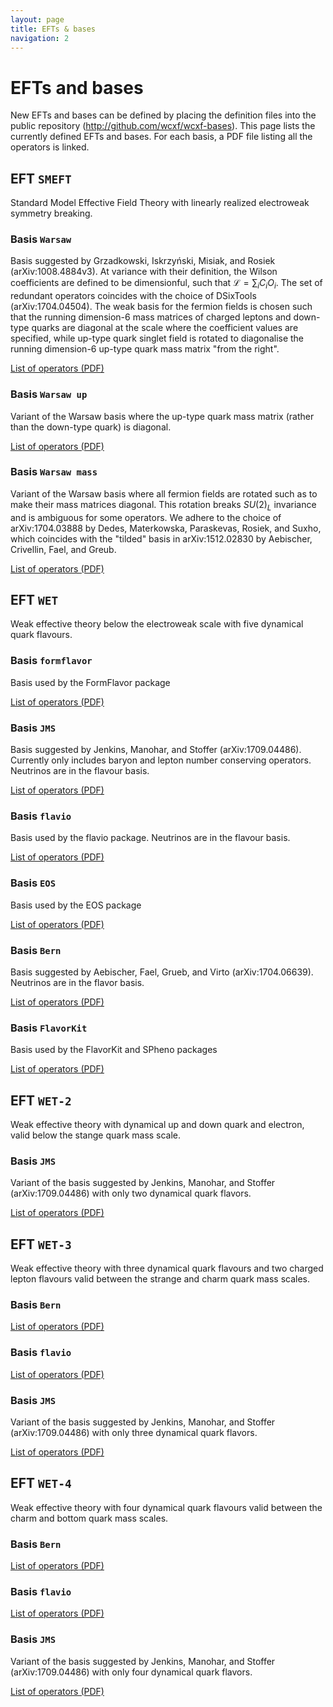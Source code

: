 ```yaml
---
layout: page
title: EFTs & bases
navigation: 2
---
```


# EFTs and bases

New EFTs and bases can be defined by placing the definition files into the public repository (http://github.com/wcxf/wcxf-bases). This page lists the currently defined EFTs and bases. For each basis, a PDF file listing all the operators is linked.
## EFT `SMEFT`

Standard Model Effective Field Theory with linearly realized electroweak symmetry breaking.


### Basis `Warsaw`

Basis suggested by Grzadkowski, Iskrzyński, Misiak, and Rosiek (arXiv:1008.4884v3). At variance with their definition, the Wilson coefficients are defined to be dimensionful, such that $\mathcal L=\sum _i C_i O_i$. The set of redundant operators coincides with the choice of DSixTools (arXiv:1704.04504). The weak basis for the fermion fields is chosen such that the running dimension-6 mass matrices of charged leptons and down-type quarks are diagonal at the scale where the coefficient values are specified, while up-type quark singlet field is rotated to diagonalise the running dimension-6 up-type quark mass matrix "from the right".


[List of operators (PDF)](/assets/pdf/SMEFT.Warsaw.pdf)

### Basis `Warsaw up`

Variant of the Warsaw basis where the up-type quark mass matrix (rather than the down-type quark) is diagonal.


[List of operators (PDF)](/assets/pdf/SMEFT.Warsaw%2520up.pdf)

### Basis `Warsaw mass`

Variant of the Warsaw basis where all fermion fields are rotated such as to make their mass matrices diagonal. This rotation breaks $SU(2)_L$ invariance and is ambiguous for some operators. We adhere to the choice of arXiv:1704.03888 by Dedes, Materkowska, Paraskevas, Rosiek, and Suxho, which coincides with the "tilded" basis in arXiv:1512.02830 by Aebischer, Crivellin, Fael, and Greub.


[List of operators (PDF)](/assets/pdf/SMEFT.Warsaw%2520mass.pdf)

## EFT `WET`

Weak effective theory below the electroweak scale with five dynamical quark flavours.


### Basis `formflavor`

Basis used by the FormFlavor package

[List of operators (PDF)](/assets/pdf/WET.formflavor.pdf)

### Basis `JMS`

Basis suggested by Jenkins, Manohar, and Stoffer (arXiv:1709.04486). Currently only includes baryon and lepton number conserving operators. Neutrinos are in the flavour basis.

[List of operators (PDF)](/assets/pdf/WET.JMS.pdf)

### Basis `flavio`

Basis used by the flavio package. Neutrinos are in the flavour basis.

[List of operators (PDF)](/assets/pdf/WET.flavio.pdf)

### Basis `EOS`

Basis used by the EOS package

[List of operators (PDF)](/assets/pdf/WET.EOS.pdf)

### Basis `Bern`

Basis suggested by Aebischer, Fael, Grueb, and Virto (arXiv:1704.06639). Neutrinos are in the flavor basis.

[List of operators (PDF)](/assets/pdf/WET.Bern.pdf)

### Basis `FlavorKit`

Basis used by the FlavorKit and SPheno packages

[List of operators (PDF)](/assets/pdf/WET.FlavorKit.pdf)

## EFT `WET-2`

Weak effective theory with dynamical up and down quark and electron, valid below the stange quark mass scale.


### Basis `JMS`

Variant of the basis suggested by Jenkins, Manohar, and Stoffer (arXiv:1709.04486) with only two dynamical quark flavors.

[List of operators (PDF)](/assets/pdf/WET-2.JMS.pdf)

## EFT `WET-3`

Weak effective theory with three dynamical quark flavours and two charged lepton flavours valid between the strange and charm quark mass scales.


### Basis `Bern`

[List of operators (PDF)](/assets/pdf/WET-3.Bern.pdf)

### Basis `flavio`

[List of operators (PDF)](/assets/pdf/WET-3.flavio.pdf)

### Basis `JMS`

Variant of the basis suggested by Jenkins, Manohar, and Stoffer (arXiv:1709.04486) with only three dynamical quark flavors.

[List of operators (PDF)](/assets/pdf/WET-3.JMS.pdf)

## EFT `WET-4`

Weak effective theory with four dynamical quark flavours valid between the charm and bottom quark mass scales.


### Basis `Bern`

[List of operators (PDF)](/assets/pdf/WET-4.Bern.pdf)

### Basis `flavio`

[List of operators (PDF)](/assets/pdf/WET-4.flavio.pdf)

### Basis `JMS`

Variant of the basis suggested by Jenkins, Manohar, and Stoffer (arXiv:1709.04486) with only four dynamical quark flavors.

[List of operators (PDF)](/assets/pdf/WET-4.JMS.pdf)

